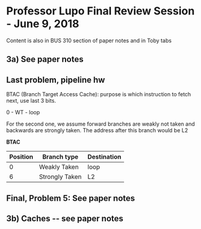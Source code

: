 # Professor Lupo Final Review Session - June 9, 2018
Content is also in BUS 310 section of paper notes and in Toby tabs

## 3a) See paper notes

## Last problem, pipeline hw

BTAC (Branch Target Access Cache): purpose is which instruction to fetch next, use last 3 bits.

0 - WT - loop

For the second one, we assume forward branches are weakly not taken and backwards are strongly taken.
The address after this branch would be L2

**BTAC**

|Position | Branch type | Destination|
| ------- | --------- | ------- |
|0 | Weakly Taken | loop |
| 6 | Strongly Taken | L2 |

## Final, Problem 5: See paper notes

## 3b) Caches -- see paper notes

